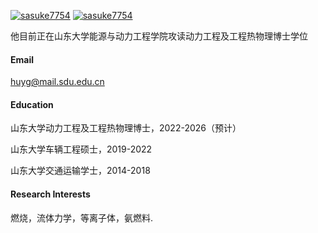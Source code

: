 

[![sasuke7754](https://img.shields.io/badge/胡勇-github-blue?logo=github)](https://github.com/sasuke7754)
[![sasuke7754](https://img.shields.io/badge/胡勇-项目管理系统-blue)](https://53d4bf25.r29.cpolar.top)

他目前正在山东大学能源与动力工程学院攻读动力工程及工程热物理博士学位

#### Email
huyg@mail.sdu.edu.cn

#### Education
山东大学动力工程及工程热物理博士，2022-2026（预计）

山东大学车辆工程硕士，2019-2022

山东大学交通运输学士，2014-2018

#### Research Interests
燃烧，流体力学，等离子体，氨燃料.


